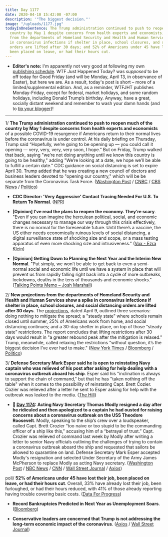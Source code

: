 ```yaml
---
title: Day 1177
date: 2020-04-10 15:42:00 -07:00
description: '"The biggest decision."'
image: "/uploads/1177.jpg"
todayInOneSentence: The Trump administration continued to push to reopen much of the
  country by May 1 despite concerns from health experts and economists; new projections
  from the departments of Homeland Security and Health and Human Services show a spike
  in coronavirus infections if shelter in place, school closures, and social distancing
  orders are lifted after 30 days; and 52% of Americans under 45 have lost their job,
  been placed on leave, or had their hours cut.
---
```


* **Editor's note:** I'm apparently not very good at following my own [publishing schedule](https://whatthefuckjusthappenedtoday.com/faq/). WTF Just Happened Today? was *supposed* to be off today for Good Friday (and will be Monday, April 13, in observance of Easter), but here we are. As a result, today's post is short – more of a limited/supplemental edition. And, as a reminder, WTFJHT publishes Monday-Friday, except for federal, market holidays, and some random holidays, including Donald Trump’s birthday. Anyway, have a great, socially distant weekend and remember to wash your damn hands (and to [tip your blogger](https://whatthefuckjusthappenedtoday.com/membership/))!

---

1/ **The Trump administration continued to push to reopen much of the country by May 1 despite concerns from health experts and economists** of a possible COVID-19 resurgence if Americans return to their normal lives before the coronavirus is under control. At his daily briefing on Thursday, Trump said “Hopefully, we’re going to be opening up — you could call it opening — very, very, very, very soon, I hope.” But on Friday, Trump walked that back, saying "we’re not doing anything until we know this country is going to be healthy," adding "We’re looking at a date, we hope we’ll be able to fulfill a certain date." CDC guidance on social distancing is set to expire April 30. Trump added that he was creating a new council of doctors and business leaders devoted to "opening our country," which will be be separate from the Coronavirus Task Force. ([Washington Post](https://www.washingtonpost.com/national/trump-reopen-us-economy/2020/04/09/10d42b4a-7a7b-11ea-9bee-c5bf9d2e3288_story.html) / [CNBC](https://www.cnbc.com/2020/04/10/trump-says-hes-not-going-to-reopen-economy-until-we-know-this-country-is-going-to-be-healthy.html) / [CBS News](https://www.cbsnews.com/news/coronavirus-task-force-update-covid-19-response-watch-live-stream-today-2020-04-10/) / [Politico](https://www.politico.com/news/2020/04/10/trump-pence-easter-coronavirus-178677))

* **CDC Director: 'Very Aggressive' Contact Tracing Needed For U.S. To Return To Normal**. ([NPR](https://www.npr.org/sections/health-shots/2020/04/10/831200054/cdc-director-very-aggressive-contact-tracing-needed-for-u-s-to-return-to-normal))

* **\[Opinion\] I’ve read the plans to reopen the economy. They’re scary**. "Even if you can imagine the herculean political, social, and economic changes necessary to manage our way through this crisis effectively, there is no normal for the foreseeable future. Until there’s a vaccine, the US either needs economically ruinous levels of social distancing, a digital surveillance state of shocking size and scope, or a mass testing apparatus of even more shocking size and intrusiveness." ([Vox - Ezra Klein](https://www.vox.com/2020/4/10/21215494/coronavirus-plans-social-distancing-economy-recession-depression-unemployment))

* **\[Opinion\] Getting Down to Planning the Next Year and the Interim New Normal**. "Put simply, we won’t be able to get back to even a semi-normal social and economic life until we have a system in place that will prevent us from rapidly falling right back into a cycle of more outbreaks, lockdowns, deaths in the tens of thousands and economic shocks." ([Talking Points Memo – Josh Marshall](https://talkingpointsmemo.com/edblog/getting-down-to-planning-the-next-year-and-the-interim-new-normal))

2/ **New projections from the departments of Homeland Security and Health and Human Services show a spike in coronavirus infections if shelter in place, school closures, and social distancing orders are lifted after 30 days**. The [projections](https://int.nyt.com/data/documenthelper/6874-fema-coronavirus-projections/1e16b74eea9e302d8825/optimized/full.pdf#page=1), dated April 9, outlined three scenarios: doing nothing to mitigate the spread; a "steady state" where schools remain closed until summer, 25% of Americans work from home, and social distancing continues; and a 30-day shelter in place, on top of those “steady state” restrictions. The report concludes that lifting restrictions after 30 days would result in "a greater rebound peak after the mitigation is relaxed." Trump, meanwhile, called relaxing the restrictions "without question, it’s the biggest decision I’ve ever had to make." ([New York Times](https://www.nytimes.com/2020/04/10/us/coronavirus-live-updates.html#link-42f8c1fd) / [Bloomberg](https://www.bloomberg.com/news/articles/2020-04-10/trump-aides-say-may-1-target-unlikely-as-pence-charts-reopening?srnd=premium&sref=MIBMEEoj) / [Politico](https://www.politico.com/news/2020/04/10/surgeon-general-country-not-open-may-1-178790))

3/ **Defense Secretary Mark Esper said he is open to reinstating Navy captain who was relieved of his post after asking for help dealing with a coronavirus outbreak aboard his ship**. Esper said his "inclination is always to support the chain of command," but that he has "taken nothing off the table" when it comes to the possibility of reinstating Capt. Brett Cozier. Cozier was relieved after a letter he sent to Esper asking for help with the outbreak was leaked to the media. ([The Hill](https://thehill.com/policy/defense/492163-defense-secretary-open-to-reinstating-aircraft-carrier-captain-who-asked-for))

* **📌 [Day 1174](https://whatthefuckjusthappenedtoday.com/2020/04/07/day-1174/#2-acting-navy-secretary-thomas-modly): Acting Navy Secretary Thomas Modly resigned a day after he ridiculed and then apologized to a captain he had ousted for raising concerns about a coronavirus outbreak on the USS Theodore Roosevelt**. Modly, speaking to the ship’s crew over a loudspeaker, called Capt. Brett Crozier “too naive or too stupid to be the commanding officer of a ship like this," accusing him of a “betrayal of trust.” Capt. Crozier was relieved of command last week by Modly after writing a letter to senior Navy officials outlining the challenges of trying to contain a coronavirus outbreak aboard the ship and requested that sailors be allowed to quarantine on land. Defense Secretary Mark Esper accepted Modly's resignation and selected Under Secretary of the Army James McPherson to replace Modly as acting Navy secretary. ([Washington Post](https://www.washingtonpost.com/national-security/acting-navy-secretary-resigns-after-insulting-aircraft-carriers-ousted-captain/2020/04/07/263ba574-78f7-11ea-b6ff-597f170df8f8_story.html) / [NBC News](https://www.nbcnews.com/news/military/acting-navy-secretary-resigns-amid-flap-over-coronavirus-hit-ship-n1178576) / [CNN](https://www.cnn.com/2020/04/07/politics/modly-resign-crozier-esper-trump/index.html) / [Wall Street Journal](https://www.wsj.com/articles/acting-navy-secretary-resigns-in-wake-of-uss-roosevelt-11586287262?mod=hp_lead_pos4) / [Axios](https://www.axios.com/acting-navy-secretary-resigns-1ddfcd84-bdc8-42b5-908a-da4bbded6be2.html))

poll/ **52% of Americans under 45 have lost their job, been placed on leave, or had their hours cut**. Overall,  33% have already lost their job, been furloughed, or had their hours reduced, with 41% of those already reporting having trouble covering basic costs. ([Data For Progress](https://www.dataforprogress.org/memos/coronavirus-economic-impact))

* **Record Bankruptcies Predicted in Next Year as Unemployment Soars**. ([Bloomberg](https://www.bloomberg.com/news/articles/2020-04-10/record-bankruptcies-predicted-in-next-year-as-unemployment-soars?sref=MIBMEEoj))

* **Conservative leaders are concerned that Trump is not addressing the long-term economic impact of the coronavirus**. ([Axios](https://www.axios.com/trump-administration-2020-election-coronavirus-08470b94-1cf3-4af6-840a-c9d56528c974.html) / [Wall Street Journal](https://www.wsj.com/articles/dire-economic-numbers-intensify-debate-over-lifting-coronavirus-restrictions-11586459653))